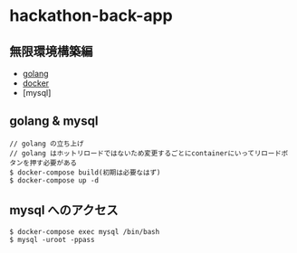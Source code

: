 # hackathon-back-app

## 無限環境構築編

- [golang](https://go.dev/)
- [docker](https://www.docker.com/)
- [mysql]

## golang & mysql

    // golang の立ち上げ
    // golang はホットリロードではないため変更するごとにcontainerにいってリロードボタンを押す必要がある
    $ docker-compose build(初期は必要なはず)
    $ docker-compose up -d

## mysql へのアクセス

    $ docker-compose exec mysql /bin/bash
    $ mysql -uroot -ppass
